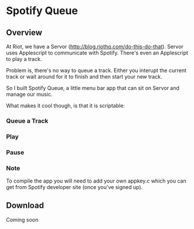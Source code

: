 # Spotify Queue

## Overview

At Riot, we have a Servor (http://blog.riothq.com/do-this-do-that). Servor uses Applescript to communicate with Spotify. There's even an Applescript to play a track. 

Problem is, there's no way to queue a track. Either you interupt the current track or wait around for it to finish and then start your new track.

So I built Spotify Queue, a little menu bar app that can sit on Servor and manage our music.

What makes it cool though, is that it is scriptable:

### Queue a Track

<script src="https://gist.github.com/3702513.js?file=gistfile1.applescript"></script>

### Play

<script src="https://gist.github.com/3702516.js?file=gistfile1.applescript"></script>

### Pause

<script src="https://gist.github.com/3702526.js?file=gistfile1.applescript"></script>

### Note

To compile the app you will need to add your own appkey.c which you can get from Spotify developer site (once you've signed up).

## Download

Coming soon
